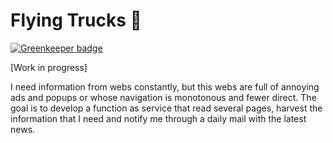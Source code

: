 # Flying Trucks 🚚

[![Greenkeeper badge](https://badges.greenkeeper.io/Zombispormedio/flying-trucks.svg)](https://greenkeeper.io/)

[Work in progress]

I need information from webs constantly, but this webs are full of annoying ads and popups or whose navigation is monotonous and fewer direct. 
The goal is to develop a function as service that read several pages, harvest the information that I need and notify me through a daily mail with the latest news.